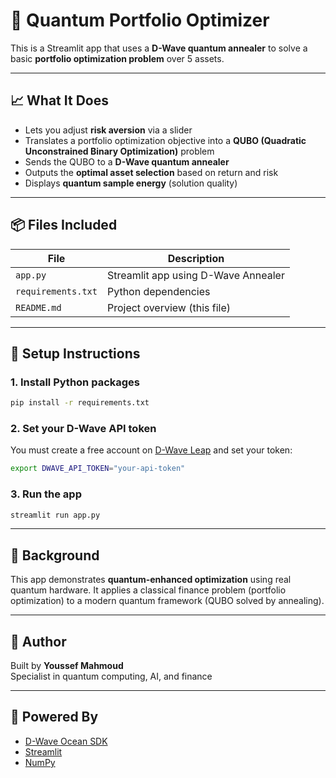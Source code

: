 # 🌌 Quantum Portfolio Optimizer

This is a Streamlit app that uses a **D-Wave quantum annealer** to solve a basic **portfolio optimization problem** over 5 assets.

---

## 📈 What It Does

- Lets you adjust **risk aversion** via a slider
- Translates a portfolio optimization objective into a **QUBO (Quadratic Unconstrained Binary Optimization)** problem
- Sends the QUBO to a **D-Wave quantum annealer**
- Outputs the **optimal asset selection** based on return and risk
- Displays **quantum sample energy** (solution quality)

---

## 📦 Files Included

| File        | Description                             |
|-------------|-----------------------------------------|
| `app.py`    | Streamlit app using D-Wave Annealer     |
| `requirements.txt` | Python dependencies              |
| `README.md` | Project overview (this file)            |

---

## 🔧 Setup Instructions

### 1. Install Python packages
```bash
pip install -r requirements.txt
```

### 2. Set your D-Wave API token
You must create a free account on [D-Wave Leap](https://cloud.dwavesys.com/leap) and set your token:
```bash
export DWAVE_API_TOKEN="your-api-token"
```

### 3. Run the app
```bash
streamlit run app.py
```

---

## 🧠 Background

This app demonstrates **quantum-enhanced optimization** using real quantum hardware. It applies a classical finance problem (portfolio optimization) to a modern quantum framework (QUBO solved by annealing).

---

## 👤 Author

Built by **Youssef Mahmoud**  
Specialist in quantum computing, AI, and finance

---

## 🧪 Powered By

- [D-Wave Ocean SDK](https://docs.ocean.dwavesys.com/)
- [Streamlit](https://streamlit.io/)
- [NumPy](https://numpy.org/)
